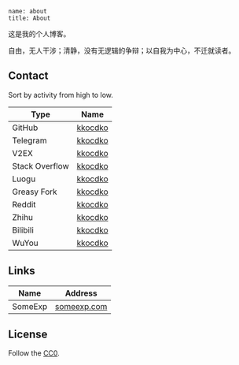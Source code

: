 ```
name: about
title: About
```

这是我的个人博客。

自由，无人干涉；清静，没有无逻辑的争辩；以自我为中心，不迁就读者。

## Contact

Sort by activity from high to low.

| Type           | Name                                            |
| -------------- | ----------------------------------------------- |
| GitHub         | [kkocdko](https://github.com/kkocdko)           |
| Telegram       | [kkocdko](https://t.me/kkocdko)                 |
| V2EX           | [kkocdko](https://v2ex.com/member/kkocdko)      |
| Stack Overflow | [kkocdko](https://stackoverflow.com/u/11338291) |
| Luogu          | [kkocdko](https://www.luogu.com.cn/user/130329) |
| Greasy Fork    | [kkocdko](https://greasyfork.org/users/197529)  |
| Reddit         | [kkocdko](https://reddit.com/user/kkocdko)      |
| Zhihu          | [kkocdko](https://zhihu.com/people/kkocdko)     |
| Bilibili       | [kkocdko](https://space.bilibili.com/22587059)  |
| WuYou          | [kkocdko](http://wuyou.net/?730300)             |

## Links

| Name    | Address                            |
| ------- | ---------------------------------- |
| SomeExp | [someexp.com](https://someexp.com) |

## License

Follow the [CC0](https://creativecommons.org/publicdomain/zero/1.0).
